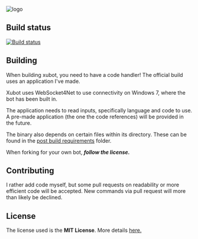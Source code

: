 ![logo](https://raw.githubusercontent.com/xubiod/xubot/master/docs/xubiod%20github%20logo.png "")

## Build status
[![Build status](https://ci.appveyor.com/api/projects/status/4i73p8e66t6ik6d3?svg=true)](https://ci.appveyor.com/project/ir0nlake/xubot)



## Building
When building xubot, you need to have a code handler! The official build uses an application I've made.

Xubot uses WebSocket4Net to use connectivity on Windows 7, where the bot has been built in.

The application needs to read inputs, specifically language and code to use. A pre-made application (the one the code references) will be provided in the future.

The binary also depends on certain files within its directory. These can be found in the [post build requirements](post-build-requirements) folder.

When forking for your own bot, ***follow the license.***

## Contributing
I rather add code myself, but some pull requests on readability or more efficient code will be accepted. New commands via pull request will more than likely be declined.

## License
The license used is the **MIT License**. More details [here.](LICENSE)
